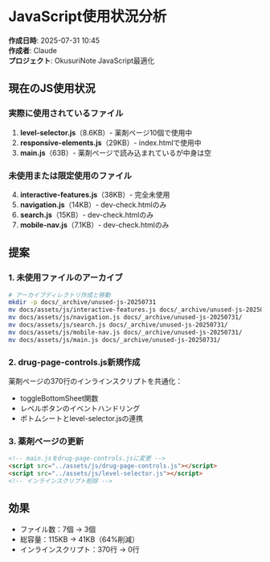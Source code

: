 # JavaScript使用状況分析

**作成日時**: 2025-07-31 10:45  
**作成者**: Claude  
**プロジェクト**: OkusuriNote JavaScript最適化  

## 現在のJS使用状況

### 実際に使用されているファイル
1. **level-selector.js**（8.6KB）- 薬剤ページ10個で使用中
2. **responsive-elements.js**（29KB）- index.htmlで使用中
3. **main.js**（63B）- 薬剤ページで読み込まれているが中身は空

### 未使用または限定使用のファイル
4. **interactive-features.js**（38KB）- 完全未使用
5. **navigation.js**（14KB）- dev-check.htmlのみ
6. **search.js**（15KB）- dev-check.htmlのみ
7. **mobile-nav.js**（7.1KB）- dev-check.htmlのみ

## 提案

### 1. 未使用ファイルのアーカイブ
```bash
# アーカイブディレクトリ作成と移動
mkdir -p docs/_archive/unused-js-20250731
mv docs/assets/js/interactive-features.js docs/_archive/unused-js-20250731/
mv docs/assets/js/navigation.js docs/_archive/unused-js-20250731/
mv docs/assets/js/search.js docs/_archive/unused-js-20250731/
mv docs/assets/js/mobile-nav.js docs/_archive/unused-js-20250731/
mv docs/assets/js/main.js docs/_archive/unused-js-20250731/
```

### 2. drug-page-controls.js新規作成
薬剤ページの370行のインラインスクリプトを共通化：
- toggleBottomSheet関数
- レベルボタンのイベントハンドリング
- ボトムシートとlevel-selector.jsの連携

### 3. 薬剤ページの更新
```html
<!-- main.jsをdrug-page-controls.jsに変更 -->
<script src="../assets/js/drug-page-controls.js"></script>
<script src="../assets/js/level-selector.js"></script>
<!-- インラインスクリプト削除 -->
```

## 効果
- ファイル数：7個 → 3個
- 総容量：115KB → 41KB（64%削減）
- インラインスクリプト：370行 → 0行